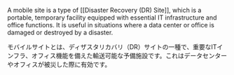 
A mobile site is a type of [[Disaster Recovery (DR) Site]], which is a portable, temporary facility equipped with essential IT infrastructure and office functions. It is useful in situations where a data center or office is damaged or destroyed by a disaster.

モバイルサイトとは、ディザスタリカバリ（DR）サイトの一種で、重要なITインフラ、オフィス機能を備えた輸送可能な予備施設です。これはデータセンターやオフィスが被災した際に有効です。﻿
